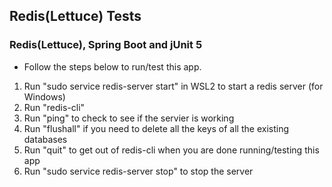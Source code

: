 ## **Redis(Lettuce) Tests**
### **Redis(Lettuce), Spring Boot and jUnit 5**

* Follow the steps below to run/test this app.
1. Run "sudo service redis-server start" in WSL2 to start a redis server (for Windows)
2. Run "redis-cli"
3. Run "ping" to check to see if the servier is working
4. Run "flushall" if you need to delete all the keys of all the existing databases
5. Run "quit" to get out of redis-cli when you are done running/testing this app
6. Run "sudo service redis-server stop" to stop the server
